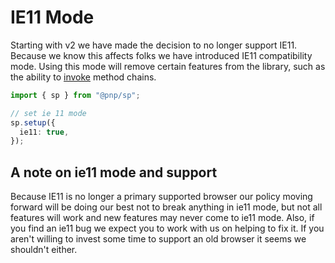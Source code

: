# IE11 Mode

Starting with v2 we have made the decision to no longer support IE11. Because we know this affects folks we have introduced IE11 compatibility mode. Using this mode will remove certain features from the library, such as the ability to [invoke](./invokable.md) method chains.

```TypeScript
import { sp } from "@pnp/sp";

// set ie 11 mode
sp.setup({
  ie11: true,
});
```

## A note on ie11 mode and support

Because IE11 is no longer a primary supported browser our policy moving forward will be doing our best not to break anything in ie11 mode, but not all features will work and new features may never come to ie11 mode. Also, if you find an ie11 bug we expect you to work with us on helping to fix it. If you aren't willing to invest some time to support an old browser it seems we shouldn't either.
